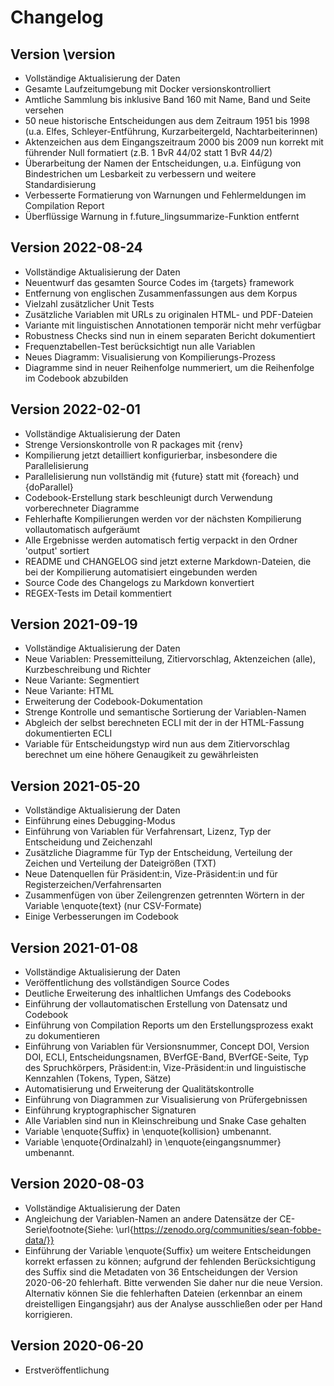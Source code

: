 # Changelog



## Version \version

- Vollständige Aktualisierung der Daten
- Gesamte Laufzeitumgebung mit Docker versionskontrolliert
- Amtliche Sammlung bis inklusive Band 160 mit Name, Band und Seite versehen
- 50 neue historische Entscheidungen aus dem Zeitraum 1951 bis 1998 (u.a. Elfes, Schleyer-Entführung, Kurzarbeitergeld, Nachtarbeiterinnen)
- Aktenzeichen aus dem Eingangszeitraum 2000 bis 2009 nun korrekt mit führender Null formatiert (z.B. 1 BvR 44/02 statt 1 BvR 44/2)
- Überarbeitung der Namen der Entscheidungen, u.a. Einfügung von Bindestrichen um Lesbarkeit zu verbessern und weitere Standardisierung
- Verbesserte Formatierung von Warnungen und Fehlermeldungen im Compilation Report
- Überflüssige Warnung in f.future_lingsummarize-Funktion entfernt



## Version 2022-08-24

- Vollständige Aktualisierung der Daten
- Neuentwurf das gesamten Source Codes im {targets} framework
- Entfernung von englischen Zusammenfassungen aus dem Korpus
- Vielzahl zusätzlicher Unit Tests
- Zusätzliche Variablen mit URLs zu originalen HTML- und PDF-Dateien
- Variante mit linguistischen Annotationen temporär nicht mehr verfügbar
- Robustness Checks sind nun in einem separaten Bericht dokumentiert
- Frequenztabellen-Test berücksichtigt nun alle Variablen
- Neues Diagramm: Visualisierung von Kompilierungs-Prozess
- Diagramme sind in neuer Reihenfolge nummeriert, um die Reihenfolge im Codebook abzubilden




## Version 2022-02-01

- Vollständige Aktualisierung der Daten
- Strenge Versionskontrolle von R packages mit {renv}
- Kompilierung jetzt detailliert konfigurierbar, insbesondere die Parallelisierung
- Parallelisierung nun vollständig mit {future} statt mit {foreach} und {doParallel}
- Codebook-Erstellung stark beschleunigt durch Verwendung vorberechneter Diagramme
- Fehlerhafte Kompilierungen werden vor der nächsten Kompilierung vollautomatisch aufgeräumt
- Alle Ergebnisse werden automatisch fertig verpackt in den Ordner 'output' sortiert
- README und CHANGELOG sind jetzt externe Markdown-Dateien, die bei der Kompilierung automatisiert eingebunden werden
- Source Code des Changelogs zu Markdown konvertiert
- REGEX-Tests im Detail kommentiert




## Version 2021-09-19
 
- Vollständige Aktualisierung der Daten
- Neue Variablen: Pressemitteilung, Zitiervorschlag, Aktenzeichen (alle), Kurzbeschreibung und Richter
- Neue Variante: Segmentiert
- Neue Variante: HTML
- Erweiterung der Codebook-Dokumentation
- Strenge Kontrolle und semantische Sortierung der Variablen-Namen
- Abgleich der selbst berechneten ECLI mit der in der HTML-Fassung dokumentierten ECLI
- Variable für Entscheidungstyp wird nun aus dem Zitiervorschlag berechnet um eine höhere Genaugikeit zu gewährleisten
 
 
 
## Version 2021-05-20

- Vollständige Aktualisierung der Daten
- Einführung eines Debugging-Modus
- Einführung von Variablen für Verfahrensart, Lizenz, Typ der Entscheidung und Zeichenzahl
- Zusätzliche Diagramme für Typ der Entscheidung, Verteilung der Zeichen und Verteilung der Dateigrößen (TXT)
- Neue Datenquellen für Präsident:in, Vize-Präsident:in und für Registerzeichen/Verfahrensarten
- Zusammenfügen von über Zeilengrenzen getrennten Wörtern in der Variable \enquote{text} (nur CSV-Formate)
- Einige Verbesserungen im Codebook



## Version 2021-01-08
 
- Vollständige Aktualisierung der Daten
- Veröffentlichung des vollständigen Source Codes
- Deutliche Erweiterung des inhaltlichen Umfangs des Codebooks
- Einführung der vollautomatischen Erstellung von Datensatz und Codebook
- Einführung von Compilation Reports um den Erstellungsprozess exakt zu dokumentieren
- Einführung von Variablen für Versionsnummer, Concept DOI, Version DOI, ECLI, Entscheidungsnamen, BVerfGE-Band, BVerfGE-Seite, Typ des Spruchkörpers, Präsident:in, Vize-Präsident:in und linguistische Kennzahlen (Tokens, Typen, Sätze)
- Automatisierung und Erweiterung der Qualitätskontrolle
- Einführung von Diagrammen zur Visualisierung von Prüfergebnissen
- Einführung kryptographischer Signaturen
- Alle Variablen sind nun in Kleinschreibung und Snake Case gehalten
- Variable \enquote{Suffix} in \enquote{kollision} umbenannt.
- Variable \enquote{Ordinalzahl} in \enquote{eingangsnummer} umbenannt.
 
 
 
## Version 2020-08-03

- Vollständige Aktualisierung der Daten
- Angleichung der Variablen-Namen an andere Datensätze der CE-Serie\footnote{Siehe: \url{https://zenodo.org/communities/sean-fobbe-data/}}
- Einführung der Variable \enquote{Suffix} um weitere Entscheidungen korrekt erfassen zu können; aufgrund der fehlenden Berücksichtigung des Suffix sind die Metadaten von 36 Entscheidungen der Version 2020-06-20 fehlerhaft. Bitte verwenden Sie daher nur die neue Version. Alternativ können Sie die fehlerhaften Dateien (erkennbar an einem dreistelligen Eingangsjahr) aus der Analyse ausschließen oder per Hand korrigieren.


 
## Version 2020-06-20

- Erstveröffentlichung
